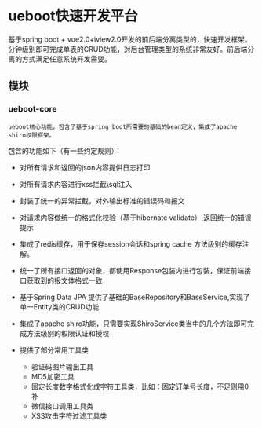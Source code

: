 # ueboot快速开发平台
基于spring boot + vue2.0+iview2.0开发的前后端分离类型的，快速开发框架。
分钟级别即可完成单表的CRUD功能，对后台管理类型的系统非常友好。前后端分离的方式满足任意系统开发需要。

## 模块
### ueboot-core
    ueboot核心功能，包含了基于spring boot所需要的基础的bean定义，集成了apache shiro权限框架。
    
包含的功能如下（有一些约定规则）：    
- 对所有请求和返回的json内容提供日志打印
- 对所有请求内容进行xss拦截\sql注入
- 封装了统一的异常拦截，对外输出标准的错误码和报文
- 对请求内容做统一的格式化校验（基于hibernate validate）,返回统一的错误提示
- 集成了redis缓存，用于保存session会话和spring cache 方法级别的缓存注解。
- 统一了所有接口返回的对象，都使用Response包装内进行包装，保证前端接口获取到的报文体格式一致
- 基于Spring Data JPA 提供了基础的BaseRepository和BaseService,实现了单一Entity类的CRUD功能
- 集成了apache shiro功能，只需要实现ShiroService类当中的几个方法即可完成方法级别的权限认证和授权
- 提供了部分常用工具类

   - 验证码图片输出工具
   - MD5加密工具
   - 固定长度数字格式化成字符工具类，比如：固定订单号长度，不足则用0补
   - 微信接口调用工具类
   - XSS攻击字符过滤工具类  